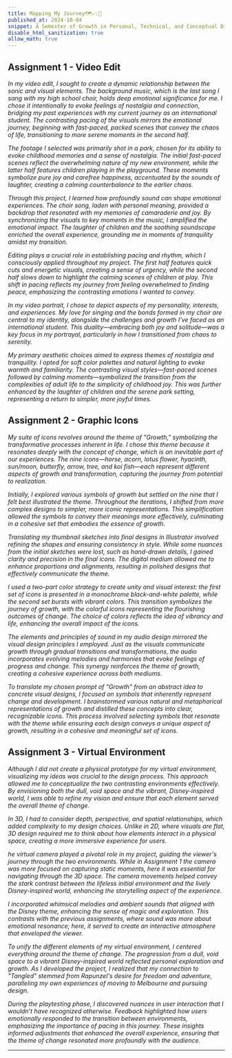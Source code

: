 ```yaml
---
title: Mapping My Journey🗺️⚔️💡💎
published_at: 2024-10-04
snippet: A Semester of Growth in Personal, Technical, and Conceptual Dimensions
disable_html_sanitization: true
allow_math: true
---
```


## Assignment 1 - Video Edit
*In my video edit, I sought to create a dynamic relationship between the sonic and visual elements. The background music, which is the last song I sang with my high school choir, holds deep emotional significance for me. I chose it intentionally to evoke feelings of nostalgia and connection, bridging my past experiences with my current journey as an international student. The contrasting pacing of the visuals mirrors the emotional journey, beginning with fast-paced, packed scenes that convey the chaos of life, transitioning to more serene moments in the second half.*

*The footage I selected was primarily shot in a park, chosen for its ability to evoke childhood memories and a sense of nostalgia. The initial fast-paced scenes reflect the overwhelming nature of my new environment, while the latter half features children playing in the playground. These moments symbolize pure joy and carefree happiness, accentuated by the sounds of laughter, creating a calming counterbalance to the earlier chaos.*

*Through this project, I learned how profoundly sound can shape emotional experiences. The choir song, laden with personal meaning, provided a backdrop that resonated with my memories of camaraderie and joy. By synchronizing the visuals to key moments in the music, I amplified the emotional impact. The laughter of children and the soothing soundscape enriched the overall experience, grounding me in moments of tranquility amidst my transition.*

*Editing plays a crucial role in establishing pacing and rhythm, which I consciously applied throughout my project. The first half features quick cuts and energetic visuals, creating a sense of urgency, while the second half slows down to highlight the calming scenes of children at play. This shift in pacing reflects my journey from feeling overwhelmed to finding peace, emphasizing the contrasting emotions I wanted to convey.*

*In my video portrait, I chose to depict aspects of my personality, interests, and experiences. My love for singing and the bonds formed in my choir are central to my identity, alongside the challenges and growth I've faced as an international student. This duality—embracing both joy and solitude—was a key focus in my portrayal, particularly in how I transitioned from chaos to serenity.*

*My primary aesthetic choices aimed to express themes of nostalgia and tranquility. I opted for soft color palettes and natural lighting to evoke warmth and familiarity. The contrasting visual styles—fast-paced scenes followed by calming moments—symbolized the transition from the complexities of adult life to the simplicity of childhood joy. This was further enhanced by the laughter of children and the serene park setting, representing a return to simpler, more joyful times.*

## Assignment 2 - Graphic Icons
*My suite of icons revolves around the theme of "Growth," symbolizing the transformative processes inherent in life. I chose this theme because it resonates deeply with the concept of change, which is an inevitable part of our experiences. The nine icons—horse, acorn, lotus flower, hyacinth, sun/moon, butterfly, arrow, tree, and koi fish—each represent different aspects of growth and transformation, capturing the journey from potential to realization.*

*Initially, I explored various symbols of growth but settled on the nine that I felt best illustrated the theme. Throughout the iterations, I shifted from more complex designs to simpler, more iconic representations. This simplification allowed the symbols to convey their meanings more effectively, culminating in a cohesive set that embodies the essence of growth.*

*Translating my thumbnail sketches into final designs in Illustrator involved refining the shapes and ensuring consistency in style. While some nuances from the initial sketches were lost, such as hand-drawn details, I gained clarity and precision in the final icons. The digital medium allowed me to enhance proportions and alignments, resulting in polished designs that effectively communicate the theme.*

*I used a two-part color strategy to create unity and visual interest: the first set of icons is presented in a monochrome black-and-white palette, while the second set bursts with vibrant colors. This transition symbolizes the journey of growth, with the colorful icons representing the flourishing outcomes of change. The choice of colors reflects the idea of vibrancy and life, enhancing the overall impact of the icons.*

*The elements and principles of sound in my audio design mirrored the visual design principles I employed. Just as the visuals communicate growth through gradual transitions and transformations, the audio incorporates evolving melodies and harmonies that evoke feelings of progress and change. This synergy reinforces the theme of growth, creating a cohesive experience across both mediums.*

*To translate my chosen prompt of "Growth" from an abstract idea to concrete visual designs, I focused on symbols that inherently represent change and development. I brainstormed various natural and metaphorical representations of growth and distilled these concepts into clear, recognizable icons. This process involved selecting symbols that resonate with the theme while ensuring each design conveys a unique aspect of growth, resulting in a cohesive and meaningful set of icons.*

## Assignment  3 - Virtual Environment
*Although I did not create a physical prototype for my virtual environment, visualizing my ideas was crucial to the design process. This approach allowed me to conceptualize the two contrasting environments effectively. By envisioning both the dull, void space and the vibrant, Disney-inspired world, I was able to refine my vision and ensure that each element served the overall theme of change.*

*In 3D, I had to consider depth, perspective, and spatial relationships, which added complexity to my design choices. Unlike in 2D, where visuals are flat, 3D design required me to think about how elements interact in a physical space, creating a more immersive experience for users.*

*he virtual camera played a pivotal role in my project, guiding the viewer's journey through the two environments. While in Assignment 1 the camera was more focused on capturing static moments, here it was essential for navigating through the 3D space. The camera movements helped convey the stark contrast between the lifeless initial environment and the lively Disney-inspired world, enhancing the storytelling aspect of the experience.*

*I incorporated whimsical melodies and ambient sounds that aligned with the Disney theme, enhancing the sense of magic and exploration. This contrasts with the previous assignments, where sound was more about emotional resonance; here, it served to create an interactive atmosphere that enveloped the viewer.*

*To unify the different elements of my virtual environment, I centered everything around the theme of change. The progression from a dull, void space to a vibrant Disney-inspired world reflected personal exploration and growth. As I developed the project, I realized that my connection to "Tangled" stemmed from Rapunzel's desire for freedom and adventure, paralleling my own experiences of moving to Melbourne and pursuing design.*

*During the playtesting phase, I discovered nuances in user interaction that I wouldn’t have recognized otherwise. Feedback highlighted how users emotionally responded to the transition between environments, emphasizing the importance of pacing in this journey. These insights informed adjustments that enhanced the overall experience, ensuring that the theme of change resonated more profoundly with the audience.*


- - - - - - - - - - - - - - - - - - - - - - - - - - - - - - - - - - - - 